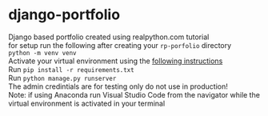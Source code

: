 # django-portfolio
Django based portfolio created using realpython.com tutorial
<br>
for setup run the following after creating your `rp-porfolio` directory
<br>
`python -m venv venv`
<br>
Activate your virtual environment using the [following instructions](https://docs.python.org/3/library/venv.html)
<br>
Run `pip install -r requirements.txt`
<br>
Run `python manage.py runserver`
<br>
The admin credintials are for testing only do not use in production!
<br>
Note: if using Anaconda run Visual Studio Code from the navigator while the virtual environment is activated in your terminal
